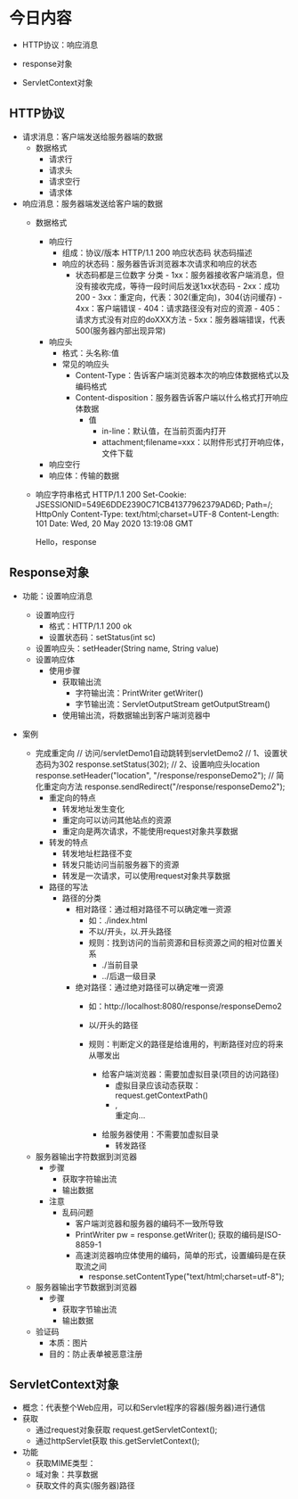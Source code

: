 # 今日内容
- HTTP协议：响应消息

- response对象

- ServletContext对象

## HTTP协议
- 请求消息：客户端发送给服务器端的数据
    - 数据格式
        - 请求行
        - 请求头
        - 请求空行
        - 请求体
- 响应消息：服务器端发送给客户端的数据
    - 数据格式
        - 响应行
            - 组成：协议/版本 HTTP/1.1 200 响应状态码 状态码描述
            - 响应的状态码：服务器告诉浏览器本次请求和响应的状态
                - 状态码都是三位数字
                     分类
                        - 1xx：服务器接收客户端消息，但没有接收完成，等待一段时间后发送1xx状态码
                        - 2xx：成功200
                        - 3xx：重定向，代表：302(重定向)，304(访问缓存)
                        - 4xx：客户端错误
                            - 404：请求路径没有对应的资源
                            - 405：请求方式没有对应的doXXX方法
                        - 5xx：服务器端错误，代表500(服务器内部出现异常)
        - 响应头
            - 格式：头名称:值
            - 常见的响应头
                - Content-Type：告诉客户端浏览器本次的响应体数据格式以及编码格式
                - Content-disposition：服务器告诉客户端以什么格式打开响应体数据
                    - 值
                        - in-line：默认值，在当前页面内打开
                        - attachment;filename=xxx：以附件形式打开响应体，文件下载
        - 响应空行
        - 响应体：传输的数据
    - 响应字符串格式
        HTTP/1.1 200 
        Set-Cookie: JSESSIONID=549E6DDE2390C71CB41377962379AD6D; Path=/; HttpOnly
        Content-Type: text/html;charset=UTF-8
        Content-Length: 101
        Date: Wed, 20 May 2020 13:19:08 GMT
        
        <html>
          <head>
            <title>$Title$</title>
          </head>
          <body>
          Hello，response
          </body>
        </html>
        
## Response对象
- 功能：设置响应消息
    - 设置响应行
        - 格式：HTTP/1.1 200 ok
        - 设置状态码：setStatus(int sc)
    - 设置响应头：setHeader(String name, String value)
    - 设置响应体
        - 使用步骤
            - 获取输出流
                - 字符输出流：PrintWriter getWriter()
                - 字节输出流：ServletOutputStream getOutputStream()
            - 使用输出流，将数据输出到客户端浏览器中

- 案例
    - 完成重定向
        // 访问/servletDemo1自动跳转到servletDemo2
            // 1、设置状态码为302
        response.setStatus(302);
            // 2、设置响应头location
        response.setHeader("location", "/response/responseDemo2");
        // 简化重定向方法
        response.sendRedirect("/response/responseDemo2");
        - 重定向的特点
            - 转发地址发生变化
            - 重定向可以访问其他站点的资源
            - 重定向是两次请求，不能使用request对象共享数据
        - 转发的特点
            - 转发地址栏路径不变
            - 转发只能访问当前服务器下的资源
            - 转发是一次请求，可以使用request对象共享数据
        - 路径的写法
            - 路径的分类
                - 相对路径：通过相对路径不可以确定唯一资源
                    - 如：./index.html
                    - 不以/开头，以.开头路径
                    - 规则：找到访问的当前资源和目标资源之间的相对位置关系
                        - ./当前目录
                        - ../后退一级目录
                - 绝对路径：通过绝对路径可以确定唯一资源
                    - 如：http://localhost:8080/response/responseDemo2
                    - 以/开头的路径
                    
                    - 规则：判断定义的路径是给谁用的，判断路径对应的将来从哪发出
                        - 给客户端浏览器：需要加虚拟目录(项目的访问路径)
                            - 虚拟目录应该动态获取：request.getContextPath()
                            - <a>, <form>重定向...
                        - 给服务器使用：不需要加虚拟目录
                            - 转发路径              
    - 服务器输出字符数据到浏览器
        - 步骤
            - 获取字符输出流
            - 输出数据
        - 注意
            - 乱码问题
                - 客户端浏览器和服务器的编码不一致所导致
                - PrintWriter pw = response.getWriter(); 获取的编码是ISO-8859-1
                - 高速浏览器响应体使用的编码，简单的形式，设置编码是在获取流之间
                    - response.setContentType("text/html;charset=utf-8");
    - 服务器输出字节数据到浏览器
        - 步骤
            - 获取字节输出流
            - 输出数据
    - 验证码
        - 本质：图片
        - 目的：防止表单被恶意注册
        
## ServletContext对象
- 概念：代表整个Web应用，可以和Servlet程序的容器(服务器)进行通信
- 获取
    - 通过request对象获取
        request.getServletContext();
    - 通过httpServlet获取
        this.getServletContext();
- 功能
     - 获取MIME类型：
     - 域对象：共享数据
     - 获取文件的真实(服务器)路径